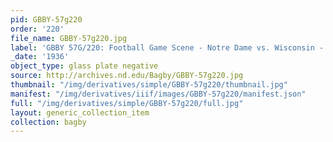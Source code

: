 ```yaml
---
pid: GBBY-57g220
order: '220'
file_name: GBBY-57g220.jpg
label: 'GBBY 57G/220: Football Game Scene - Notre Dame vs. Wisconsin - 1936'
_date: '1936'
object_type: glass plate negative
source: http://archives.nd.edu/Bagby/GBBY-57g220.jpg
thumbnail: "/img/derivatives/simple/GBBY-57g220/thumbnail.jpg"
manifest: "/img/derivatives/iiif/images/GBBY-57g220/manifest.json"
full: "/img/derivatives/simple/GBBY-57g220/full.jpg"
layout: generic_collection_item
collection: bagby
---
```

